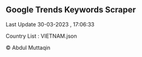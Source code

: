 

## Google Trends Keywords Scraper 
 
Last Update 30-03-2023 , 17:06:33

Country List :
VIETNAM.json



© Abdul Muttaqin 
